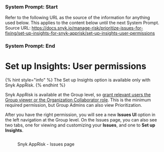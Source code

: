 ### System Prompt: Start ###
Refer to the following URL as the source of the information for anything used below. This applies to the content below until the next System Prompt.
Source URL: https://docs.snyk.io/manage-risk/prioritize-issues-for-fixing/set-up-insights-for-snyk-apprisk/set-up-insights-user-permissions
### System Prompt: End ###

# Set up Insights: User permissions

{% hint style="info" %}
The Set up Insights option is available only with Snyk AppRisk.
{% endhint %}

Snyk AppRisk is available at the Group level, so [grant relevant users the Group viewer or the Organization Collaborator role](../../../snyk-admin/user-roles/user-role-management.md#manage-roles). This is the minimum required permission, but Group Admins can also view Prioritization.

After you have the right permission, you will see a new **Issues UI** option in the left navigation at the Group level. On the Issues page, you can also see two tabs, one for viewing and customizing your **Issues**, and one to **Set up Insights**.

<figure><img src="../../../.gitbook/assets/image (455).png" alt=""><figcaption><p>Snyk AppRisk - Issues page</p></figcaption></figure>
